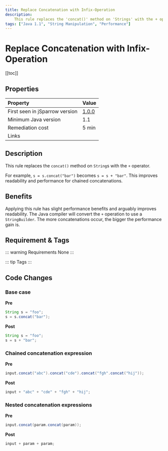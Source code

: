 ```yaml
---
title: Replace Concatenation with Infix-Operation
description:
    This rule replaces the 'concat()' method on 'Strings' with the + operator.
tags: ["Java 1.1", "String Manipulation", "Performance"]
---
```


# Replace Concatenation with Infix-Operation

[[toc]]

## Properties

| Property                        | Value |
|:------------------------------- |:----- |
| First seen in jSparrow version  | [1.0.0](/eclipse/release-notes.html#_1-0-0) |
| Minimum Java version            | 1.1   |
| Remediation cost                | 5 min |
| Links                           |       |

## Description

This rule replaces the `concat()` method on `String`s with the `+` operator.

For example, `s = s.concat("bar")` becomes `s = s + "bar"`. This improves readability and performance for
 chained concatenations.

## Benefits

Applying this rule has slight performance benefits and arguably improves readability.
The Java compiler will convert the `+` operation to use a `StringBuilder`.
The more concatenations occur, the bigger the performance gain is.

## Requirement & Tags

::: warning Requirements
None
:::

::: tip Tags
<TagLinks />
:::

## Code Changes

### Base case
__Pre__
```java
String s = "foo";
s = s.concat("bar");
```

__Post__
```java
String s = "foo";
s = s + "bar";
```

### Chained concatenation expression
__Pre__
```java
input.concat("abc").concat("cde").concat("fgh".concat("hij"));
```

__Post__
```java
input + "abc" + "cde" + "fgh" + "hij";
```

### Nested concatenation expressions

__Pre__
```java
input.concat(param.concat(param));
```

__Post__
```java
input + param + param;
```
